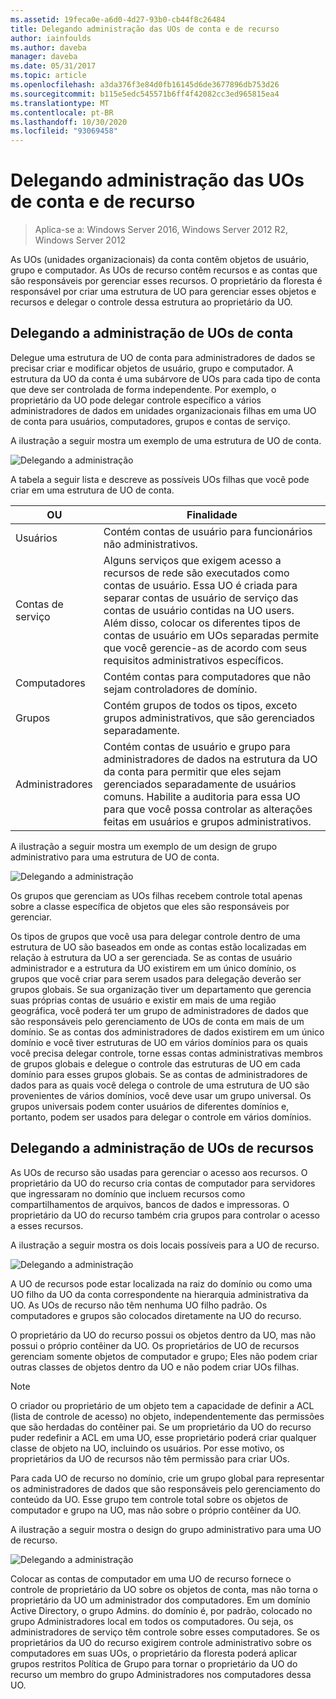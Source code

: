 ```yaml
---
ms.assetid: 19feca0e-a6d0-4d27-93b0-cb44f8c26484
title: Delegando administração das UOs de conta e de recurso
author: iainfoulds
ms.author: daveba
manager: daveba
ms.date: 05/31/2017
ms.topic: article
ms.openlocfilehash: a3da376f3e84d0fb16145d6de3677896db753d26
ms.sourcegitcommit: b115e5edc545571b6ff4f42082cc3ed965815ea4
ms.translationtype: MT
ms.contentlocale: pt-BR
ms.lasthandoff: 10/30/2020
ms.locfileid: "93069458"
---
```

# <a name="delegating-administration-of-account-ous-and-resource-ous"></a>Delegando administração das UOs de conta e de recurso

>Aplica-se a: Windows Server 2016, Windows Server 2012 R2, Windows Server 2012

As UOs (unidades organizacionais) da conta contêm objetos de usuário, grupo e computador. As UOs de recurso contêm recursos e as contas que são responsáveis por gerenciar esses recursos. O proprietário da floresta é responsável por criar uma estrutura de UO para gerenciar esses objetos e recursos e delegar o controle dessa estrutura ao proprietário da UO.

## <a name="delegating-administration-of-account-ous"></a>Delegando a administração de UOs de conta
Delegue uma estrutura de UO de conta para administradores de dados se precisar criar e modificar objetos de usuário, grupo e computador. A estrutura da UO da conta é uma subárvore de UOs para cada tipo de conta que deve ser controlada de forma independente. Por exemplo, o proprietário da UO pode delegar controle específico a vários administradores de dados em unidades organizacionais filhas em uma UO de conta para usuários, computadores, grupos e contas de serviço.

A ilustração a seguir mostra um exemplo de uma estrutura de UO de conta.

![Delegando a administração](media/Delegating-Administration-of-Account-OUs-and-Resource-OUs/66d38fbe-e8eb-42d7-abab-9526243bf6d9.gif)

A tabela a seguir lista e descreve as possíveis UOs filhas que você pode criar em uma estrutura de UO de conta.

|OU|Finalidade|
|------|-----------|
|Usuários|Contém contas de usuário para funcionários não administrativos.|
|Contas de serviço|Alguns serviços que exigem acesso a recursos de rede são executados como contas de usuário. Essa UO é criada para separar contas de usuário de serviço das contas de usuário contidas na UO users. Além disso, colocar os diferentes tipos de contas de usuário em UOs separadas permite que você gerencie-as de acordo com seus requisitos administrativos específicos.|
|Computadores|Contém contas para computadores que não sejam controladores de domínio.|
|Grupos|Contém grupos de todos os tipos, exceto grupos administrativos, que são gerenciados separadamente.|
|Administradores|Contém contas de usuário e grupo para administradores de dados na estrutura da UO da conta para permitir que eles sejam gerenciados separadamente de usuários comuns. Habilite a auditoria para essa UO para que você possa controlar as alterações feitas em usuários e grupos administrativos.|

A ilustração a seguir mostra um exemplo de um design de grupo administrativo para uma estrutura de UO de conta.

![Delegando a administração](media/Delegating-Administration-of-Account-OUs-and-Resource-OUs/be2cd2d2-6956-429c-a53a-369e6fe40b2b.gif)

Os grupos que gerenciam as UOs filhas recebem controle total apenas sobre a classe específica de objetos que eles são responsáveis por gerenciar.

Os tipos de grupos que você usa para delegar controle dentro de uma estrutura de UO são baseados em onde as contas estão localizadas em relação à estrutura da UO a ser gerenciada. Se as contas de usuário administrador e a estrutura da UO existirem em um único domínio, os grupos que você criar para serem usados para delegação deverão ser grupos globais. Se sua organização tiver um departamento que gerencia suas próprias contas de usuário e existir em mais de uma região geográfica, você poderá ter um grupo de administradores de dados que são responsáveis pelo gerenciamento de UOs de conta em mais de um domínio. Se as contas dos administradores de dados existirem em um único domínio e você tiver estruturas de UO em vários domínios para os quais você precisa delegar controle, torne essas contas administrativas membros de grupos globais e delegue o controle das estruturas de UO em cada domínio para esses grupos globais. Se as contas de administradores de dados para as quais você delega o controle de uma estrutura de UO são provenientes de vários domínios, você deve usar um grupo universal. Os grupos universais podem conter usuários de diferentes domínios e, portanto, podem ser usados para delegar o controle em vários domínios.

## <a name="delegating-administration-of-resource-ous"></a>Delegando a administração de UOs de recursos
As UOs de recurso são usadas para gerenciar o acesso aos recursos. O proprietário da UO do recurso cria contas de computador para servidores que ingressaram no domínio que incluem recursos como compartilhamentos de arquivos, bancos de dados e impressoras. O proprietário da UO do recurso também cria grupos para controlar o acesso a esses recursos.

A ilustração a seguir mostra os dois locais possíveis para a UO de recurso.

![Delegando a administração](media/Delegating-Administration-of-Account-OUs-and-Resource-OUs/6667a5ce-34d6-48a9-9974-b823ba70e2af.gif)

A UO de recursos pode estar localizada na raiz do domínio ou como uma UO filho da UO da conta correspondente na hierarquia administrativa da UO. As UOs de recurso não têm nenhuma UO filho padrão. Os computadores e grupos são colocados diretamente na UO do recurso.

O proprietário da UO do recurso possui os objetos dentro da UO, mas não possui o próprio contêiner da UO. Os proprietários de UO de recursos gerenciam somente objetos de computador e grupo; Eles não podem criar outras classes de objetos dentro da UO e não podem criar UOs filhas.

> [!NOTE]
> O criador ou proprietário de um objeto tem a capacidade de definir a ACL (lista de controle de acesso) no objeto, independentemente das permissões que são herdadas do contêiner pai. Se um proprietário da UO do recurso puder redefinir a ACL em uma UO, esse proprietário poderá criar qualquer classe de objeto na UO, incluindo os usuários. Por esse motivo, os proprietários da UO de recursos não têm permissão para criar UOs.

Para cada UO de recurso no domínio, crie um grupo global para representar os administradores de dados que são responsáveis pelo gerenciamento do conteúdo da UO. Esse grupo tem controle total sobre os objetos de computador e grupo na UO, mas não sobre o próprio contêiner da UO.

A ilustração a seguir mostra o design do grupo administrativo para uma UO de recurso.

![Delegando a administração](media/Delegating-Administration-of-Account-OUs-and-Resource-OUs/8a3f7714-a3bf-43f7-b999-6070543248b0.gif)

Colocar as contas de computador em uma UO de recurso fornece o controle de proprietário da UO sobre os objetos de conta, mas não torna o proprietário da UO um administrador dos computadores. Em um domínio Active Directory, o grupo Admins. do domínio é, por padrão, colocado no grupo Administradores local em todos os computadores. Ou seja, os administradores de serviço têm controle sobre esses computadores. Se os proprietários da UO do recurso exigirem controle administrativo sobre os computadores em suas UOs, o proprietário da floresta poderá aplicar grupos restritos Política de Grupo para tornar o proprietário da UO do recurso um membro do grupo Administradores nos computadores dessa UO.




